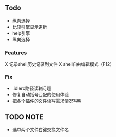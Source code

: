 ## Todo
- 纵向选择
- 比较引擎显示更新
- help引擎
- 纵向选择

### Features
X 记录shell历史记录到文件
X shell自由编辑模式（F12）

### Fix
- .idlerc路径读取问题
- 修复自动括号匹配的使用体验
- 把各个插件的文件读写需求情况写明


## TODO NOTE
- 选中两个文件右键交换文件名

